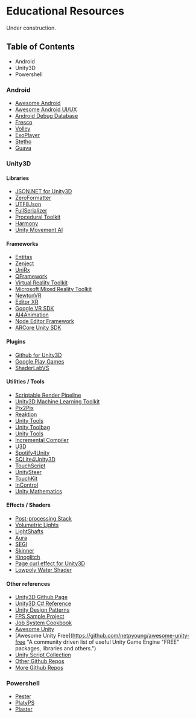 # Educational Resources
Under construction.

## Table of Contents
* Android
* Unity3D
* Powershell

### Android
* [Awesome Android](https://github.com/yongjhih/awesome-android-awesomeness "Awesome Android Github's Page")
* [Awesome Android UI/UX](https://github.com/wasabeef/awesome-android-ui "Awesome Android UI/UX Github's Page")
* [Android Debug Database](https://github.com/amitshekhariitbhu/Android-Debug-Database "Android Debug Database Github's Page")
* [Fresco](https://github.com/facebook/fresco "Facebook's Fresco Android Library Github Page")
* [Volley](https://github.com/google/volley "Google's Android Volley Library Github Page")
* [ExoPlayer](https://github.com/google/ExoPlayer "ExoPlayer Github's Page")
* [Stetho](https://github.com/facebook/stetho "Facebook's Stetho Github Page")
* [Guava](https://github.com/google/guava "Google Core Libraries for Java Github's Page")

### Unity3D

#### Libraries
* [JSON.NET for Unity3D](https://github.com/SaladLab/Json.Net.Unity3D "JSON.NET.Unity3D Github's Page")
* [ZeroFormatter](https://github.com/neuecc/ZeroFormatter "Fastest C# Serializer and Infinitely Fast Deserializer for .NET, .NET Core and Unity.")
* [UTF8Json](https://github.com/neuecc/Utf8Json "Definitely Fastest and Zero Allocation JSON Serializer for C#(NET, .NET Core, Unity, Xamarin).")
* [FullSerializer](https://github.com/jacobdufault/fullserializer "A robust JSON serialization framework that just works with support for all major Unity export platforms.")
* [Procedural Toolkit](https://github.com/Syomus/ProceduralToolkit "Procedural generation library for Unity")
* [Harmony](https://github.com/pardeike/Harmony "A library for patching, replacing and decorating .NET and Mono methods during runtime")
* [Unity Movement AI](https://github.com/antonpantev/unity-movement-ai "A Unity library for common movement AI.")

#### Frameworks
* [Entitas](https://github.com/sschmid/Entitas-CSharp "Entitas is a super fast Entity Component System (ECS) Framework specifically made for C# and Unity.")
* [Zenject](https://github.com/svermeulen/Zenject "Dependency Injection Framework for Unity3D.")
* [UniRx](https://github.com/neuecc/UniRx "Reactive Extensions for Unity.")
* [QFramework](https://github.com/liangxiegame/QFramework "RYour first K.I.S.S Unity 3D Framework.")
* [Virtual Reality Toolkit](https://github.com/thestonefox/VRTK "A productive VR Toolkit for rapidly building VR solutions in Unity3d.")
* [Microsoft Mixed Reality Toolkit](https://github.com/Microsoft/MixedRealityToolkit-Unity "Microsoft Mixed Reality Toolkit Github Page")
* [NewtonVR](https://github.com/TomorrowTodayLabs/NewtonVR "A virtual reality interaction system for unity based on physics.")
* [Editor XR](https://github.com/Unity-Technologies/EditorXR "Author XR in XR.")
* [Google VR SDK](https://github.com/googlevr/gvr-unity-sdk "Google VR SDK for Unity ")
* [AI4Animation](https://github.com/sebastianstarke/AI4Animation "Character Animation in Unity 3D using Deep Learning and Artificial Intelligence")
* [Node Editor Framework](https://github.com/Seneral/Node_Editor_Framework "A flexible and modular Node Editor Framework for creating node based displays and editors in Unity ")
* [ARCore Unity SDK](https://github.com/google-ar/arcore-unity-sdk "ARCore SDK for Unity.")

#### Plugins
* [Github for Unity3D](https://unity.github.com/ "Github plugin for Unity3d")
* [Google Play Games](https://github.com/playgameservices/play-games-plugin-for-unity "Google Play Games plugin for Unity.")
* [ShaderLabVS](https://github.com/wudixiaop/ShaderlabVS "ShaderlabVS is a Visual Studio plugin for Unity Shaderlab programming.")

#### Utilities / Tools
* [Scriptable Render Pipeline](https://github.com/Unity-Technologies/ScriptableRenderPipeline "Designed to give artists and developers the tools they need to create modern, high-fidelity graphics in Unity.")
* [Unity3D Machine Learning Toolkit](https://github.com/Unity-Technologies/ml-agents "Unity Machine Learning Agents Toolkit.")
* [Pix2Pix](https://github.com/keijiro/Pix2Pix "Real-time pix2pix implementation with Unity.")
* [Reaktion](https://github.com/keijiro/Reaktion "Audio reactive animation toolkit for Unity.")
* [Unity Tools](https://github.com/NoxHarmonium/unity-tools "Scripting Toolkit Github's Page")
* [Unity Toolbag](https://github.com/nickgravelyn/UnityToolbag "Unity Toolbag Github's Page")
* [Unity Tools](https://github.com/kode80/UnityTools "Unity Tools Github's Page")
* [Incremental Compiler](https://github.com/SaladLab/Unity3D.IncrementalCompiler "Incremental Compiler Github's Page")
* [U3D](https://github.com/DragonBox/u3d "Cross-platform Unity3D tools")
* [Spotify4Unity](https://github.com/JoshLmao/Spotify4Unity "Set of UI tools and scripts for integrating Spotify into your Unity game/app!")
* [SQLite4Unity3D](https://github.com/robertohuertasm/SQLite4Unity3d "SQLite made easy for Unity3d.")
* [TouchScript](https://github.com/TouchScript/TouchScript "Complete multi-touch solution for Unity: iOS, Android, Windows, TUIO.")
* [UnitySteer](https://github.com/ricardojmendez/UnitySteer "Gestures and input handling made sane for Unity.")
* [TouchKit](https://github.com/prime31/TouchKit "Steering, obstacle avoidance and path following behaviors for the Unity Game Engine.")
* [InControl](https://github.com/pbhogan/InControl "An input manager for Unity that tames the cross-platform controller beast. (Discontinued)")
* [Unity Mathematics](https://github.com/Unity-Technologies/Unity.Mathematics "A prototype of a C# math library providing vector types and math functions with a shader like syntax.")

#### Effects / Shaders
* [Post-processing Stack](https://github.com/Unity-Technologies/PostProcessing "Components for camera and other effects.")
* [Volumetric Lights](https://github.com/SlightlyMad/VolumetricLights "Volumetric Lights for Unity.")
* [LightShafts](https://github.com/robertcupisz/LightShafts "A light shafts (volumetric shadows) effect for Unity.")
* [Aura](https://github.com/raphael-ernaelsten/Aura "Volumetric Lighting for Unity.")
* [SEGI](https://github.com/sonicether/SEGI "A fully-dynamic voxel-based global illumination system for Unity.")
* [Skinner](https://github.com/keijiro/Skinner "Special Effects with Skinned Mesh in Unity.")
* [Kinoglitch](https://github.com/keijiro/KinoGlitch "Video glitch effects for Unity.")
* [Page curl effect for Unity3D](https://github.com/Dandarawy/Unity3DBookPageCurl "Page curl effect for Unity3D Github Page")
* [Lowpoly Water Shader](https://github.com/danielzeller/Lowpoly-Water-Unity "Low poly water with edge/shore blend. Similar to the awesome water in Monument Valley.")

#### Other references
* [Unity3D Github Page](https://github.com/Unity-Technologies "Unity3D Github Page")
* [Unity3D C# Reference](https://github.com/Unity-Technologies/UnityCsReference "Unity C# reference source code")
* [Unity Design Patterns](https://github.com/QianMo/Unity-Design-Pattern "All Gang of Four Design Patterns written in Unity C# with many examples. And some Game Programming Patterns written in Unity C#.")
* [FPS Sample Project](https://github.com/Unity-Technologies/FPSSample "A first person multiplayer shooter example project in Unity")
* [Job System Cookbook](https://github.com/stella3d/job-system-cookbook "Examples of using the C# Job System in Unity 2018 ")
* [Awesome Unity](https://github.com/RyanNielson/awesome-unity "Awesome Unity Github Page")
* [Awesome Unity Free](https://github.com/netpyoung/awesome-unity-free "A community driven list of useful Unity Game Engine "FREE" packages, libraries and others.")
* [Unity Script Collection](https://github.com/michidk/Unity-Script-Collection "A maintained collection of useful & free unity scripts / library's / plugins and extensions.")
* [Other Github Repos](https://forum.unity.com/threads/useful-github-repos-for-unity.258224/ "Other Github Repos")
* [More Github Repos](https://unitycoder.com/blog/2016/03/08/best-unity-github-repositories/ "More Github Repos")

### Powershell
* [Pester](https://github.com/pester/Pester "Pester Github Page")
* [PlatyPS](https://github.com/PowerShell/platyPS "platyPS Github Page")
* [Plaster](https://github.com/PowerShell/Plaster "Plaster Github Page")

